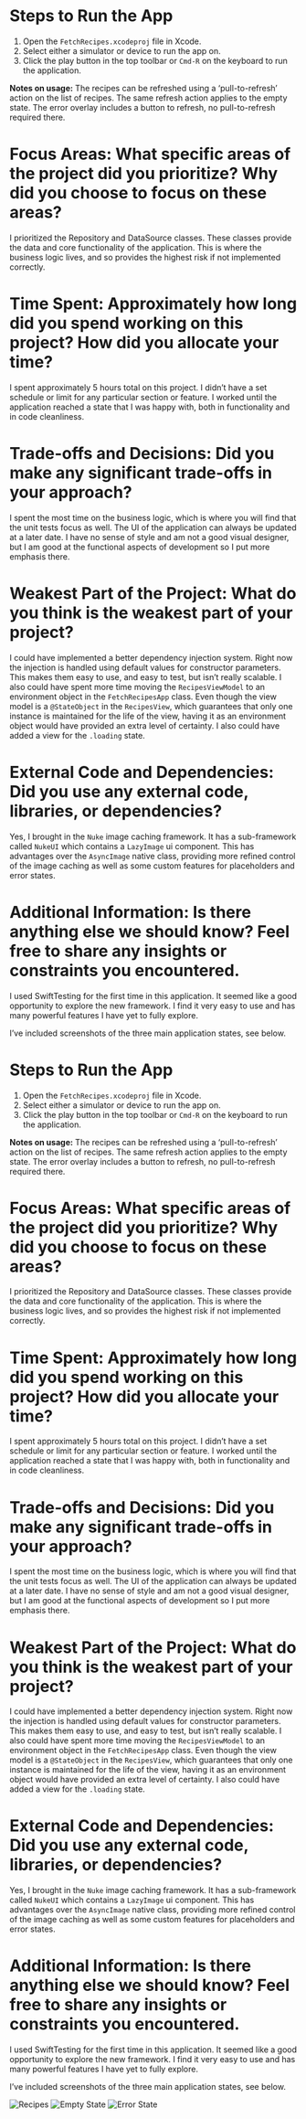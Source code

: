 # Steps to Run the App

1. Open the `FetchRecipes.xcodeproj` file in Xcode.
2. Select either a simulator or device to run the app on.
3. Click the play button in the top toolbar or `Cmd-R` on the keyboard to run the application.

**Notes on usage:**
The recipes can be refreshed using a ‘pull-to-refresh’ action on the list of recipes.  The same refresh action applies to the empty state.  The error overlay includes a button to refresh, no pull-to-refresh required there.

# Focus Areas: What specific areas of the project did you prioritize? Why did you choose to focus on these areas?

I prioritized the Repository and DataSource classes.  These classes provide the data and core functionality of the application.  This is where the business logic lives, and so provides the highest risk if not implemented correctly.

# Time Spent: Approximately how long did you spend working on this project? How did you allocate your time?

I spent approximately 5 hours total on this project.  I didn’t have a set schedule or limit for any particular section or feature.  I worked until the application reached a state that I was happy with, both in functionality and in code cleanliness.

# Trade-offs and Decisions: Did you make any significant trade-offs in your approach?

I spent the most time on the business logic, which is where you will find that the unit tests focus as well.  The UI of the application can always be updated at a later date.  I have no sense of style and am not a good visual designer, but I am good at the functional aspects of development so I put more emphasis there.

# Weakest Part of the Project: What do you think is the weakest part of your project?

I could have implemented a better dependency injection system.  Right now the injection is handled using default values for constructor parameters.  This makes them easy to use, and easy to test, but isn’t really scalable.  I also could have spent more time moving the `RecipesViewModel` to an environment object in the `FetchRecipesApp` class.  Even though the view model is a `@StateObject` in the `RecipesView`, which guarantees that only one instance is maintained for the life of the view, having it as an environment object would have provided an extra level of certainty.  I also could have added a view for the `.loading` state.

# External Code and Dependencies: Did you use any external code, libraries, or dependencies?

Yes, I brought in the `Nuke` image caching framework.  It has a sub-framework called `NukeUI` which contains a `LazyImage` ui component.  This has advantages over the `AsyncImage` native class, providing more refined control of the image caching as well as some custom features for placeholders and error states.

# Additional Information: Is there anything else we should know? Feel free to share any insights or constraints you encountered.

I used SwiftTesting for the first time in this application.  It seemed like a good opportunity to explore the new framework.  I find it very easy to use and has many powerful features I have yet to fully explore. 

I’ve included screenshots of the three main application states, see below.

# Steps to Run the App

1. Open the `FetchRecipes.xcodeproj` file in Xcode.
2. Select either a simulator or device to run the app on.
3. Click the play button in the top toolbar or `Cmd-R` on the keyboard to run the application.

**Notes on usage:**
The recipes can be refreshed using a ‘pull-to-refresh’ action on the list of recipes.  The same refresh action applies to the empty state.  The error overlay includes a button to refresh, no pull-to-refresh required there.

# Focus Areas: What specific areas of the project did you prioritize? Why did you choose to focus on these areas?

I prioritized the Repository and DataSource classes.  These classes provide the data and core functionality of the application.  This is where the business logic lives, and so provides the highest risk if not implemented correctly.

# Time Spent: Approximately how long did you spend working on this project? How did you allocate your time?

I spent approximately 5 hours total on this project.  I didn’t have a set schedule or limit for any particular section or feature.  I worked until the application reached a state that I was happy with, both in functionality and in code cleanliness.

# Trade-offs and Decisions: Did you make any significant trade-offs in your approach?

I spent the most time on the business logic, which is where you will find that the unit tests focus as well.  The UI of the application can always be updated at a later date.  I have no sense of style and am not a good visual designer, but I am good at the functional aspects of development so I put more emphasis there.

# Weakest Part of the Project: What do you think is the weakest part of your project?

I could have implemented a better dependency injection system.  Right now the injection is handled using default values for constructor parameters.  This makes them easy to use, and easy to test, but isn’t really scalable.  I also could have spent more time moving the `RecipesViewModel` to an environment object in the `FetchRecipesApp` class.  Even though the view model is a `@StateObject` in the `RecipesView`, which guarantees that only one instance is maintained for the life of the view, having it as an environment object would have provided an extra level of certainty.  I also could have added a view for the `.loading` state.

# External Code and Dependencies: Did you use any external code, libraries, or dependencies?

Yes, I brought in the `Nuke` image caching framework.  It has a sub-framework called `NukeUI` which contains a `LazyImage` ui component.  This has advantages over the `AsyncImage` native class, providing more refined control of the image caching as well as some custom features for placeholders and error states.

# Additional Information: Is there anything else we should know? Feel free to share any insights or constraints you encountered.

I used SwiftTesting for the first time in this application.  It seemed like a good opportunity to explore the new framework.  I find it very easy to use and has many powerful features I have yet to fully explore. 

I’ve included screenshots of the three main application states, see below.

![Recipes](images/recipes.jpg)
![Empty State](images/empty.jpg)
![Error State](images/error.jpg)
